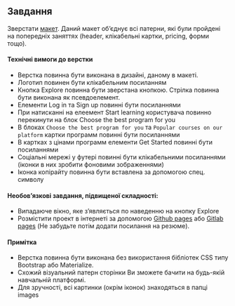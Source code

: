 ## Завдання

Зверстати [макет](https://www.figma.com/file/767Z1GOopWoyYP5LtobdhY/STEP-1?type=design&node-id=0%3A1&mode=design&t=nkEk7luA1txj6K4h-1).
Даний макет обʼєднує всі патерни, які були пройдені на попередніх заняттях (header, клікабельні картки, pricing, форми тощо).

#### Технічні вимоги до верстки

- Верстка повинна бути виконана в дизайні, даному в макеті.
- Логотип повинен бути клікабельним посиланням
- Кнопка Explore повинна бути зверстана кнопкою. Стрілка повинна бути виконана як псевдоелемент.
- Елементи Log in та Sign up повинні бути посиланнями
- При натисканні на елеемент Start learning користувача повинно перекинути на блок Choose the best program for you
- В блоках `Choose the best program for you` та `Popular courses on our platform` картки программ повинні бути посиланнями
- В картках з цінами программ елементи Get Started повинні бути посиланнями
- Соціальні мережі у футері повинні бути клікабельними посиланнями (іконки в них зробити фоновими зображеннями)
- Іконка копірайту повинна бути вставлена за допомогою спец. символу

#### Необовʼязкові завдання, підвищеної складності:

- Випадаюче вікно, яке зʼявляється по наведенню на кнопку Explore
- Розмістити проект в інтернеті за допомогою [Github pages](https://pages.github.com/) або [Gitlab pages](https://docs.gitlab.com/ee/user/project/pages/) (Не забудьте потім додати посилання на резюме).

#### Примітка

- Верстка повинна бути виконана без використання бібліотек CSS типу Bootstrap або Materialize.
- Схожий візуальний патерн сторінки Ви зможете бачити на будь-якій навчальній платформі.
- Для зручності, всі картинки (окрім іконок) знаходяться в папці images
